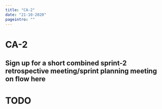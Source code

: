 ```yaml
---
title: "CA-2"
date: "21-10-2020"
pageintro: ""
---
```


# CA-2

## Sign up for a short combined sprint-2 retrospective meeting/sprint planning meeting on flow here

# TODO
